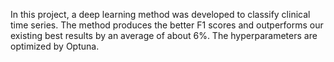 In this project, a deep learning method was developed to classify clinical time series. 
The method produces the better F1 scores and outperforms our existing best results by an average of about 6%. 
The hyperparameters are optimized by Optuna.
